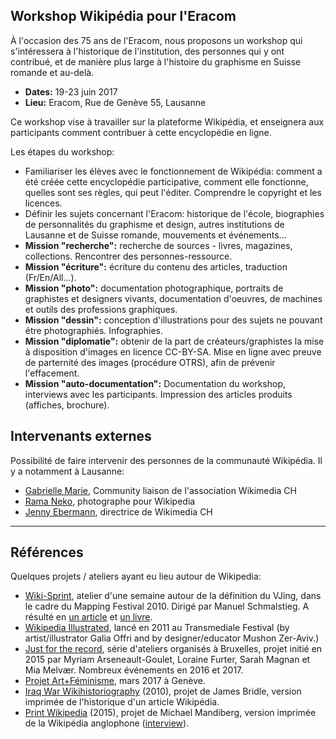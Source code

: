 ## Workshop Wikipédia pour l'Eracom

À l'occasion des 75 ans de l'Eracom, nous proposons un workshop qui s'intéressera à l'historique de l'institution, des personnes qui y ont contribué, et de manière plus large à l'histoire du graphisme en Suisse romande et au-delà. 

* **Dates:** 19-23 juin 2017
* **Lieu:** Eracom, Rue de Genève 55, Lausanne

Ce workshop vise à travailler sur la plateforme Wikipédia, et enseignera aux participants comment contribuer à cette encyclopédie en ligne.

Les étapes du workshop:

* Familiariser les élèves avec le fonctionnement de Wikipédia: comment a été créée cette encyclopédie participative, comment elle fonctionne, quelles sont ses règles, qui peut l'éditer. Comprendre le copyright et les licences.
* Définir les sujets concernant l'Eracom: historique de l'école, biographies de personnalités du graphisme et design, autres institutions de Lausanne et de Suisse romande, mouvements et événements...
* **Mission "recherche":** recherche de sources - livres, magazines, collections. Rencontrer des personnes-ressource.
* **Mission "écriture":** écriture du contenu des articles, traduction (Fr/En/All...).
* **Mission "photo":** documentation photographique, portraits de graphistes et designers vivants, documentation d'oeuvres, de machines et outils des professions graphiques.
* **Mission "dessin":** conception d'illustrations pour des sujets ne pouvant être photographiés. Infographies.
* **Mission "diplomatie":** obtenir de la part de créateurs/graphistes la mise à disposition d'images en licence CC-BY-SA. Mise en ligne avec preuve de parternité des images (procédure OTRS), afin de prévenir l'effacement.
* **Mission "auto-documentation":** Documentation du workshop, interviews avec les participants. Impression des articles produits (affiches, brochure).


## Intervenants externes

Possibilité de faire intervenir des personnes de la communauté Wikipédia. Il y a notamment à Lausanne: 

* [Gabrielle Marie](https://fr.wikipedia.org/wiki/Utilisatrice:Gabrielle_Marie_WMCH), Community liaison de l'association Wikimedia CH
* [Rama Neko](https://commons.wikimedia.org/wiki/User:Rama), photographe pour Wikipedia
* [Jenny Ebermann](https://meta.wikimedia.org/wiki/User:Jeeb1207), directrice de Wikimedia CH

***

## Références

Quelques projets / ateliers ayant eu lieu autour de Wikipedia:

* [Wiki-Sprint](https://wiki-sprint.ch/), atelier d'une semaine autour de la définition du VJing, dans le cadre du Mapping Festival 2010. Dirigé par Manuel Schmalstieg. A résulté en [un article](https://en.wikipedia.org/wiki/VJing) et [un livre](https://greyscalepress.com/2010/books/vjing/).
* [Wikipedia Illustrated](http://www.wikipediaillustrated.org/about), lancé en 2011 au Transmediale Festival (by artist/illustrator Galia Offri and by designer/educator Mushon Zer-Aviv.)
* [Just for the record](http://justfortherecord.space/), série d'ateliers organisés à Bruxelles, projet initié en 2015 par Myriam Arseneault-Goulet, Loraine Furter, Sarah Magnan et Mia Melvær. Nombreux événements en 2016 et 2017.
* [Projet Art+Féminisme](https://fr.wikipedia.org/wiki/Projet:Art%2BF%C3%A9minisme/2017/Gen%C3%A8ve), mars 2017 à Genève.
* [Iraq War Wikihistoriography](http://booktwo.org/notebook/wikipedia-historiography/) (2010), projet de James Bridle, version imprimée de l'historique d'un article Wikipédia.
* [Print Wikipedia](http://www.mandiberg.com/print-wikipedia/) (2015), projet de Michael Mandiberg, version imprimée de la Wikipédia anglophone ([interview](http://www.artnews.com/2015/06/24/from-aaaaa-to-zzzap-michael-mandiberg-on-his-plan-to-print-wikipedia/)).